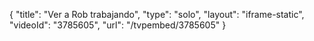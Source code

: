 {
    "title": "Ver a Rob trabajando",
    "type": "solo",
    "layout": "iframe-static",
    "videoId": "3785605",
    "url": "\/tvpembed\/3785605"
}